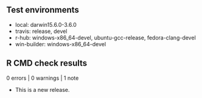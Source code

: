 ## Test environments

* local: darwin15.6.0-3.6.0
* travis: release, devel
* r-hub: windows-x86_64-devel, ubuntu-gcc-release, fedora-clang-devel
* win-builder: windows-x86_64-devel
  

## R CMD check results

0 errors | 0 warnings | 1 note

* This is a new release.
